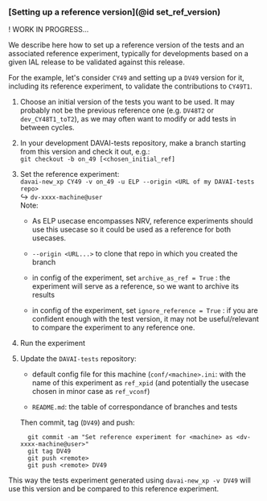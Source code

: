 ### [Setting up a reference version](@id set_ref_version) 

! WORK IN PROGRESS\...

We describe here how to set up a reference version of the tests and an
associated reference experiment, typically for developments based on a
given IAL release to be validated against this release.

For the example, let's consider `CY49` and setting up a `DV49` version
for it, including its reference experiment, to validate the
contributions to `CY49T1`.

1.  Choose an initial version of the tests you want to be used. It may
    probably not be the previous reference one (e.g. `DV48T2` or
    `dev_CY48T1_toT2`), as we may often want to modify or add tests in
    between cycles.

2.  In your development DAVAI-tests repository, make a branch starting
    from this version and check it out, e.g.:\
    `git checkout -b on_49 [<chosen_initial_ref]`

3.  Set the reference experiment:\
    `davai-new_xp CY49 -v on_49 -u ELP --origin <URL of my DAVAI-tests repo>`\
    $\hookrightarrow$ `dv-xxxx-machine@user`\
    Note:

    -   As ELP usecase encompasses NRV, reference experiments should use
        this usecase so it could be used as a reference for both
        usecases.

    -   `--origin <URL...>` to clone that repo in which you created the
        branch

    -   in config of the experiment, set `archive_as_ref = True` : the
        experiment will serve as a reference, so we want to archive its
        results

    -   in config of the experiment, set `ignore_reference = True` : if
        you are confident enough with the test version, it may not be
        useful/relevant to compare the experiment to any reference one.

4.  Run the experiment

5.  Update the `DAVAI-tests` repository:

    -   default config file for this machine (`conf/<machine>.ini`: with
        the name of this experiment as `ref_xpid` (and potentially the
        usecase chosen in minor case as `ref_vconf`)

    -   `README.md`: the table of correspondance of branches and tests

    Then commit, tag (`DV49`) and push:

          git commit -am "Set reference experiment for <machine> as <dv-xxxx-machine@user>"
          git tag DV49
          git push <remote>
          git push <remote> DV49

This way the tests experiment generated using `davai-new_xp -v DV49`
will use this version and be compared to this reference experiment.

